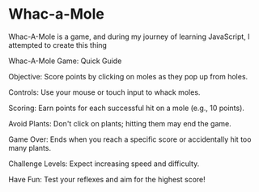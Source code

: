 # Whac-a-Mole
Whac-A-Mole is a game, and during my journey of learning JavaScript, I attempted to create this thing

Whac-A-Mole Game: Quick Guide

Objective: Score points by clicking on moles as they pop up from holes.

Controls: Use your mouse or touch input to whack moles.

Scoring: Earn points for each successful hit on a mole (e.g., 10 points).

Avoid Plants: Don't click on plants; hitting them may end the game.

Game Over: Ends when you reach a specific score or accidentally hit too many plants.

Challenge Levels: Expect increasing speed and difficulty.

Have Fun: Test your reflexes and aim for the highest score!
